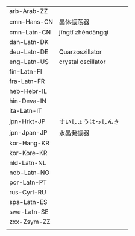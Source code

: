| | | |
|-|-|-|
| arb-Arab-ZZ |  |  |
| cmn-Hans-CN | 晶体振荡器 |  |
| cmn-Latn-CN | jīngtǐ zhèndàngqì |  |
| dan-Latn-DK |  |  |
| deu-Latn-DE | Quarzoszillator |  |
| eng-Latn-US | crystal oscillator |  |
| fin-Latn-FI |  |  |
| fra-Latn-FR |  |  |
| heb-Hebr-IL |  |  |
| hin-Deva-IN |  |  |
| ita-Latn-IT |  |  |
| jpn-Hrkt-JP | すいしょうはっしんき |  |
| jpn-Jpan-JP | 水晶発振器 |  |
| kor-Hang-KR |  |  |
| kor-Kore-KR |  |  |
| nld-Latn-NL |  |  |
| nob-Latn-NO |  |  |
| por-Latn-PT |  |  |
| rus-Cyrl-RU |  |  |
| spa-Latn-ES |  |  |
| swe-Latn-SE |  |  |
| zxx-Zsym-ZZ |  |  |
|  |  |  |
